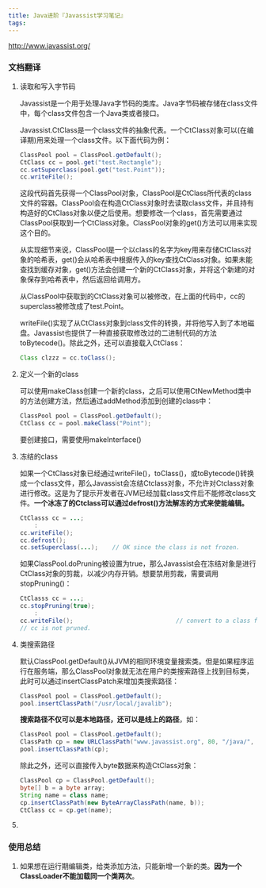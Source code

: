 ```yaml
---
title: Java进阶『Javassist学习笔记』
tags: 
---
```


<http://www.javassist.org/>

### 文档翻译

1. 读取和写入字节码

   Javassist是一个用于处理Java字节码的类库。Java字节码被存储在class文件中，每个class文件包含一个Java类或者接口。

   Javassist.CtClass是一个class文件的抽象代表。一个CtClass对象可以(在编译期)用来处理一个class文件。以下面代码为例：

   ```java
   ClassPool pool = ClassPool.getDefault();
   CtClass cc = pool.get("test.Rectangle");
   cc.setSuperclass(pool.get("test.Point"));
   cc.writeFile();
   ```

   这段代码首先获得一个ClassPool对象，ClassPool是CtClass所代表的class文件的容器。ClassPool会在构造CtClass对象时去读取class文件，并且持有构造好的CtClass对象以便之后使用。想要修改一个class，首先需要通过ClassPool获取到一个CtClass对象。ClassPool对象的get()方法可以用来实现这个目的。

   从实现细节来说，ClassPool是一个以class的名字为key用来存储CtClass对象的哈希表，get()会从哈希表中根据传入的key查找CtClass对象。如果未能查找到缓存对象，get()方法会创建一个新的CtClass对象，并将这个新建的对象保存到哈希表中，然后返回给调用方。

   从ClassPool中获取到的CtClass对象可以被修改，在上面的代码中，cc的superclass被修改成了test.Point。

   writeFile()实现了从CtClass对象到class文件的转换，并将他写入到了本地磁盘。Javassist也提供了一种直接获取修改过的二进制代码的方法toBytecode()。除此之外，还可以直接载入CtClass：

   <!--more-->

   ```java
   Class clzzz = cc.toClass();
   ```

2. 定义一个新的class

   可以使用makeClass创建一个新的class，之后可以使用CtNewMethod类中的方法创建方法，然后通过addMethod添加到创建的class中：

   ```java
   ClassPool pool = ClassPool.getDefault();
   CtClass cc = pool.makeClass("Point");
   ```

   要创建接口，需要使用makeInterface()

3. 冻结的class

   如果一个CtClass对象已经通过writeFile()，toClass()，或toBytecode()转换成一个class文件，那么Javassist会冻结Ctclass对象，不允许对Ctclass对象进行修改。这是为了提示开发者在JVM已经加载class文件后不能修改class文件。**一个冰冻了的Ctclass可以通过defrost()方法解冻的方式来使能编辑。**

   ```java
   CtClasss cc = ...;
       :
   cc.writeFile();
   cc.defrost();
   cc.setSuperclass(...);    // OK since the class is not frozen.
   ```

   如果ClassPool.doPruning被设置为true，那么Javassist会在冻结对象是进行CtClass对象的剪裁，以减少内存开销。想要禁用剪裁，需要调用stopPruning()：

   ```java
   CtClasss cc = ...;
   cc.stopPruning(true);
       :
   cc.writeFile();                             // convert to a class file.
   // cc is not pruned.
   ```

4. 类搜索路径

   默认ClassPool.getDefault()从JVM的相同环境变量搜索类。但是如果程序运行在服务端，那么ClassPool对象就无法在用户的类搜索路径上找到目标类，此时可以通过insertClassPatch来增加类搜索路径：

   ```java
   ClassPool pool = ClassPool.getDefault();
   pool.insertClassPath("/usr/local/javalib");
   ```

   **搜索路径不仅可以是本地路径，还可以是线上的路径**，如：

   ```java
   ClassPool pool = ClassPool.getDefault();
   ClassPath cp = new URLClassPath("www.javassist.org", 80, "/java/", "org.javassist.");
   pool.insertClassPath(cp);
   ```

   除此之外，还可以直接传入byte数据来构造CtClass对象：

   ```java
   ClassPool cp = ClassPool.getDefault();
   byte[] b = a byte array;
   String name = class name;
   cp.insertClassPath(new ByteArrayClassPath(name, b));
   CtClass cc = cp.get(name);
   ```

5. 





### 使用总结

1. 如果想在运行期编辑类，给类添加方法，只能新增一个新的类。**因为一个ClassLoader不能加载同一个类两次**。